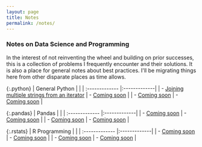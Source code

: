 ```yaml
---
layout: page
title: Notes
permalink: /notes/
---
```


### Notes on Data Science and Programming
In the interest of not reinventing the wheel and building on prior successes, this is a collection of problems I frequently encounter and their solutions. It is also a place for general notes about best practices. I'll be migrating things here from other disparate places as time allows.

{:.python}
| General Python | |
| :------------- |:-------------|
| - [Joining multiple strings from an iterator](http://www.bryancshepherd.com/notes/python/join-multiple-strings-from-an-iterator)     | - [Coming soon](http://www.bryancshepherd.com) | 
| - [Coming soon](http://www.bryancshepherd.com)     | - [Coming soon](http://www.bryancshepherd.com) |

{:.pandas}
| Pandas | |
| :------------- |:-------------|
| - [Coming soon](http://www.bryancshepherd.com)     | - [Coming soon](http://www.bryancshepherd.com) |
| - [Coming soon](http://www.bryancshepherd.com)     | - [Coming soon](http://www.bryancshepherd.com) |

{:.rstats}
| R Programming | |
| :------------- |:-------------|
| - [Coming soon](http://www.bryancshepherd.com)     | - [Coming soon](http://www.bryancshepherd.com) |
| - [Coming soon](http://www.bryancshepherd.com)     | - [Coming soon](http://www.bryancshepherd.com) |
